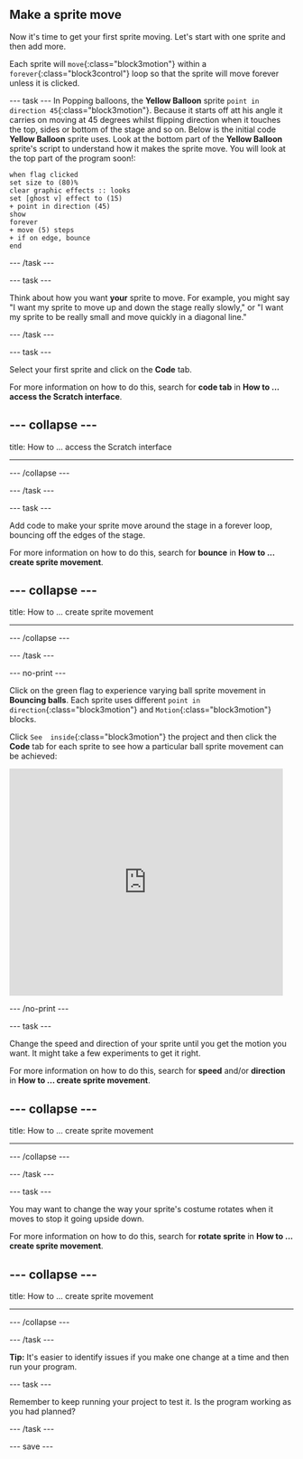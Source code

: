 ## Make a sprite move

Now it's time to get your first sprite moving. Let's start with one sprite and then add more. 

Each sprite will `move`{:class="block3motion"} within a `forever`{:class="block3control"} loop so that the sprite will move forever unless it is clicked.

--- task ---
In Popping balloons, the **Yellow Balloon** sprite `point in direction 45`{:class="block3motion"}. Because it starts off att his angle it carries on  moving at 45 degrees whilst flipping direction when it touches the top, sides or bottom of the stage and so on. Below is the initial code **Yellow Balloon** sprite uses. Look at the bottom part of the **Yellow Balloon** sprite's script to understand how it makes the sprite move. You will look at the top part of the program soon!:

```blocks3
when flag clicked
set size to (80)%
clear graphic effects :: looks
set [ghost v] effect to (15)
+ point in direction (45)
show
forever
+ move (5) steps
+ if on edge, bounce
end
```
--- /task ---

--- task ---

Think about how you want **your** sprite to move. For example, you might say "I want my sprite to move up and down the stage really slowly," or "I want my sprite to be really small and move quickly in a diagonal line."

--- /task ---

--- task ---

Select your first sprite and click on the **Code** tab. 

For more information on how to do this, search for **code tab** in **How to ... access the Scratch interface**.

--- collapse ---
---

title: How to ... access the Scratch interface

---
--- /collapse ---

--- /task ---

--- task ---

Add code to make your sprite move around the stage in a forever loop, bouncing off the edges of the stage.  

For more information on how to do this, search for **bounce** in **How to ... create sprite movement**.

--- collapse ---
---

title: How to ... create sprite movement

---
--- /collapse ---

--- /task ---

--- no-print ---

Click on the green flag to experience varying ball sprite movement in **Bouncing balls**. Each sprite uses different `point in direction`{:class="block3motion"} and `Motion`{:class="block3motion"} blocks. 

Click `See  inside`{:class="block3motion"} the project and then click the **Code** tab for each sprite to see how a particular ball sprite movement can be achieved:
<div class="scratch-preview">
  <iframe allowtransparency="true" width="485" height="402" src="https://scratch.mit.edu/projects/embed/425675232/?autostart=false" frameborder="0"></iframe>
</div>

--- /no-print ---


--- task ---

Change the speed and direction of your sprite until you get the motion you want. It might take a few experiments to get it right. 

For more information on how to do this, search for **speed** and/or **direction** in **How to ... create sprite movement**.

--- collapse ---
---

title: How to ... create sprite movement

---

--- /collapse ---

--- /task ---

--- task ---

You may want to change the way your sprite's costume rotates when it moves to stop it going upside down. 

For more information on how to do this, search for **rotate sprite** in **How to ... create sprite movement**.

--- collapse ---
---

title: How to ... create sprite movement

---

--- /collapse ---

--- /task ---

**Tip:** It's easier to identify issues if you make one change at a time and then run your program. 

--- task ---

Remember to keep running your project to test it. Is the program working as you had planned?

--- /task ---

--- save ---
